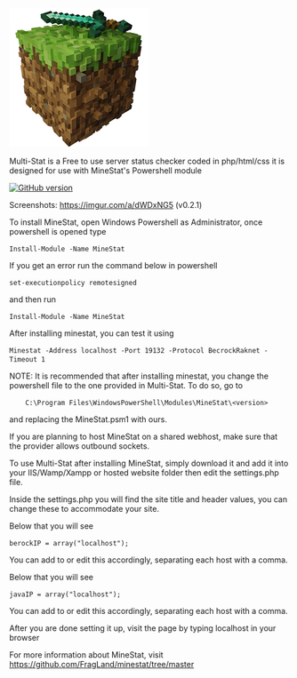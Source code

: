 ![Multi-Stat](https://github.com/Deadlineem/Multi-Stat/blob/398fce629c8af449be984356972f8f8273581dc0/images/logo.png)

Multi-Stat is a Free to use server status checker coded in php/html/css
it is designed for use with MineStat's Powershell module

[![GitHub version](https://d25lcipzij17d.cloudfront.net/badge.svg?id=gh&r=r&ts=1683906897&type=6e&v=0.2.4&x2=0)](https://github.com/Deadlineem/Multi-Stat/releases/latest)

Screenshots: https://imgur.com/a/dWDxNG5 (v0.2.1)

To install MineStat, open Windows Powershell as Administrator, once powershell is opened type 

    Install-Module -Name MineStat

If you get an error run the command below in powershell

    set-executionpolicy remotesigned
    
and then run 

    Install-Module -Name MineStat

After installing minestat, you can test it using 

    Minestat -Address localhost -Port 19132 -Protocol BecrockRaknet -Timeout 1

NOTE: It is recommended that after installing minestat, you change the powershell file to the one provided in Multi-Stat.  To do so, go to

        C:\Program Files\WindowsPowerShell\Modules\MineStat\<version>
and replacing the MineStat.psm1 with ours.

If you are planning to host MineStat on a shared webhost, make sure 
that the provider allows outbound sockets.		     



To use Multi-Stat after installing MineStat, simply download it and
add it into your IIS/Wamp/Xampp or hosted website folder then edit the 
settings.php file.

Inside the settings.php you will find the site title and header
values, you can change these to accommodate your site.

Below that you will see 

    berockIP = array("localhost");
    
You can add to or edit this accordingly, separating each
host with a comma.

Below that you will see 

    javaIP = array("localhost");
    
You can add to or edit this accordingly, separating each
host with a comma.

After you are done setting it up, visit the page by typing
localhost in your browser


For more information about MineStat, visit https://github.com/FragLand/minestat/tree/master
